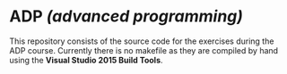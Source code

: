 # ADP _(advanced programming)_

This repository consists of the source code for the exercises during the ADP course. Currently there is no makefile as they are compiled by hand using the **Visual Studio 2015 Build Tools**.
